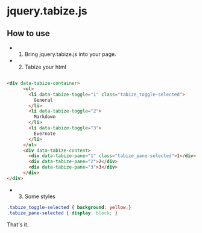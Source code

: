 jquery.tabize.js
================

How to use
-----------
* 1. Bring jquery.tabize.js into your page.
* 2. Tabize your html

```html

<div data-tabize-container>
      <ul>
        <li data-tabize-toggle="1" class="tabize_toggle-selected">
          General
        </li>
        <li data-tabize-toggle="2">
          Markdown
        </li>
        <li data-tabize-toggle="3">
          Evernote
        </li>
      </ul>
      <div data-tabize-content>
        <div data-tabize-pane="1" class="tabize_pane-selected">1</div>
        <div data-tabize-pane="2">2</div>
        <div data-tabize-pane="3">3</div>
      </div>
</div>

```

* 3. Some styles

```css
.tabize_toggle-selected { background: yellow;}
.tabize_pane-selected { display: block; }
```

That's it.
